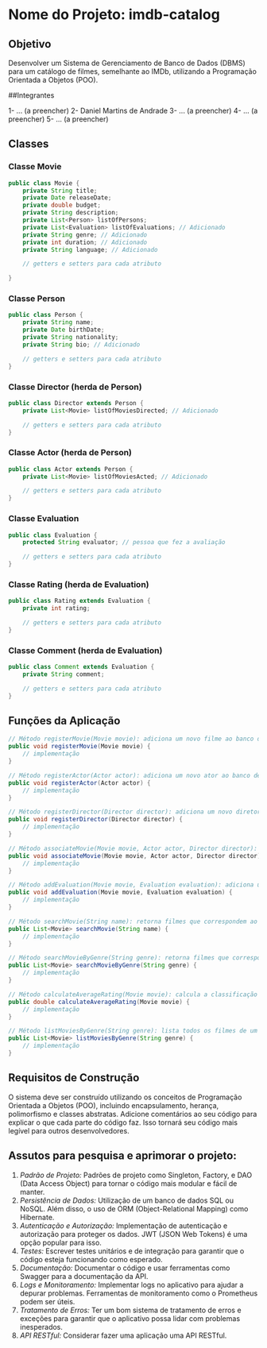 # Nome do Projeto: imdb-catalog

## Objetivo

Desenvolver um Sistema de Gerenciamento de Banco de Dados (DBMS) para um catálogo de filmes, semelhante ao IMDb, utilizando a Programação Orientada a Objetos (POO).

##Integrantes

1- ... (a preencher)
2- Daniel Martins de Andrade
3- ... (a preencher)
4- ... (a preencher)
5- ... (a preencher)

## Classes

### Classe Movie

```java
public class Movie {
    private String title;
    private Date releaseDate;
    private double budget;
    private String description;
    private List<Person> listOfPersons;
    private List<Evaluation> listOfEvaluations; // Adicionado
    private String genre; // Adicionado
    private int duration; // Adicionado
    private String language; // Adicionado

    // getters e setters para cada atributo

}
```

### Classe Person

```java
public class Person {
    private String name;
    private Date birthDate;
    private String nationality;
    private String bio; // Adicionado

    // getters e setters para cada atributo
}
```

### Classe Director (herda de Person)

```java
public class Director extends Person {
    private List<Movie> listOfMoviesDirected; // Adicionado

    // getters e setters para cada atributo
}
```

### Classe Actor (herda de Person)

```java
public class Actor extends Person {
    private List<Movie> listOfMoviesActed; // Adicionado

    // getters e setters para cada atributo
}
```

### Classe Evaluation <!-- Adicionado -->

```java
public class Evaluation {
    protected String evaluator; // pessoa que fez a avaliação

    // getters e setters para cada atributo
}
```

### Classe Rating (herda de Evaluation) <!-- Adicionado -->

```java
public class Rating extends Evaluation {
    private int rating;

    // getters e setters para cada atributo
}
```

### Classe Comment (herda de Evaluation) <!-- Adicionado -->

```java
public class Comment extends Evaluation {
    private String comment;

    // getters e setters para cada atributo
}
```

## Funções da Aplicação

```java
// Método registerMovie(Movie movie): adiciona um novo filme ao banco de dados
public void registerMovie(Movie movie) {
    // implementação
}

// Método registerActor(Actor actor): adiciona um novo ator ao banco de dados
public void registerActor(Actor actor) {
    // implementação
}

// Método registerDirector(Director director): adiciona um novo diretor ao banco de dados
public void registerDirector(Director director) {
    // implementação
}

// Método associateMovie(Movie movie, Actor actor, Director director): associa um filme a seus atores e diretores
public void associateMovie(Movie movie, Actor actor, Director director) {
    // implementação
}

// Método addEvaluation(Movie movie, Evaluation evaluation): adiciona uma avaliação ou comentário a um filme
public void addEvaluation(Movie movie, Evaluation evaluation) {
    // implementação
}

// Método searchMovie(String name): retorna filmes que correspondem ao nome fornecido, ignorando maiúsculas e minúsculas
public List<Movie> searchMovie(String name) {
    // implementação
}

// Método searchMovieByGenre(String genre): retorna filmes que correspondem ao gênero fornecido
public List<Movie> searchMovieByGenre(String genre) {
    // implementação
}

// Método calculateAverageRating(Movie movie): calcula a classificação média de um filme
public double calculateAverageRating(Movie movie) {
    // implementação
}

// Método listMoviesByGenre(String genre): lista todos os filmes de um determinado gênero
public List<Movie> listMoviesByGenre(String genre) {
    // implementação
}
```

## Requisitos de Construção

O sistema deve ser construído utilizando os conceitos de Programação Orientada a Objetos (POO), incluindo encapsulamento, herança, polimorfismo e classes abstratas. Adicione comentários ao seu código para explicar o que cada parte do código faz. Isso tornará seu código mais legível para outros desenvolvedores.

## Assutos para pesquisa e aprimorar o projeto:

1. _Padrão de Projeto:_ Padrões de projeto como Singleton, Factory, e DAO (Data Access Object) para tornar o código mais modular e fácil de manter.
2. _Persistência de Dados:_ Utilização de um banco de dados SQL ou NoSQL. Além disso, o uso de ORM (Object-Relational Mapping) como Hibernate.
3. _Autenticação e Autorização:_ Implementação de autenticação e autorização para proteger os dados. JWT (JSON Web Tokens) é uma opção popular para isso.
4. _Testes:_ Escrever testes unitários e de integração para garantir que o código esteja funcionando como esperado.
5. _Documentação:_ Documentar o código e usar ferramentas como Swagger para a documentação da API.
6. _Logs e Monitoramento:_ Implementar logs no aplicativo para ajudar a depurar problemas. Ferramentas de monitoramento como o Prometheus podem ser úteis.
7. _Tratamento de Erros:_ Ter um bom sistema de tratamento de erros e exceções para garantir que o aplicativo possa lidar com problemas inesperados.
8. _API RESTful:_ Considerar fazer uma aplicação uma API RESTful.
